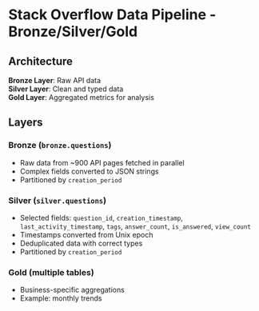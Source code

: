 # Stack Overflow Data Pipeline - Bronze/Silver/Gold

## Architecture

**Bronze Layer**: Raw API data  
**Silver Layer**: Clean and typed data  
**Gold Layer**: Aggregated metrics for analysis

## Layers

### Bronze (`bronze.questions`)
- Raw data from ~900 API pages fetched in parallel
- Complex fields converted to JSON strings
- Partitioned by `creation_period`

### Silver (`silver.questions`)
- Selected fields: `question_id`, `creation_timestamp`, `last_activity_timestamp`, `tags`, `answer_count`, `is_answered`, `view_count`
- Timestamps converted from Unix epoch
- Deduplicated data with correct types
- Partitioned by `creation_period`

### Gold (multiple tables)
- Business-specific aggregations
- Example: monthly trends

